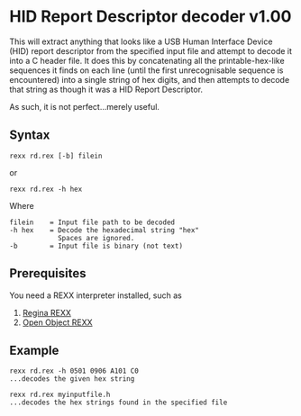 HID Report Descriptor decoder v1.00
===================================

This will extract anything that looks like a USB Human
Interface Device (HID) report descriptor from the specified
input file and attempt to decode it into a C header file.
It does this by concatenating all the printable-hex-like
sequences it finds on each line (until the first unrecognisable
sequence is encountered) into a single string of hex digits, and
then attempts to decode that string as though it was a HID Report
Descriptor.

As such, it is not perfect...merely useful.

Syntax
------
    rexx rd.rex [-b] filein

or

    rexx rd.rex -h hex

Where

    filein    = Input file path to be decoded
    -h hex    = Decode the hexadecimal string "hex"
                Spaces are ignored.
    -b        = Input file is binary (not text)

Prerequisites
-------------
You need a REXX interpreter installed, such as
  1. [Regina REXX](http://regina-rexx.sourceforge.net)
  2. [Open Object REXX](http://www.oorexx.org/)

Example
-------
    rexx rd.rex -h 0501 0906 A101 C0
    ...decodes the given hex string

    rexx rd.rex myinputfile.h
    ...decodes the hex strings found in the specified file

